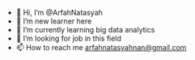 - 👋 Hi, I’m @ArfahNatasyah
- 👀 I’m new learner here
- 🌱 I’m currently learning big data analytics
- 💞️ I’m looking for job in this field
- 📫 How to reach me arfahnatasyahnan@gmail.com

<!---
ArfahNatasyah/ArfahNatasyah is a ✨ special ✨ repository because its `README.md` (this file) appears on your GitHub profile.
You can click the Preview link to take a look at your changes.
--->
